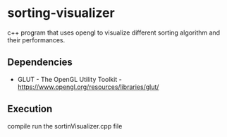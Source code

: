 # sorting-visualizer
c++ program that uses opengl to visualize different sorting algorithm and their performances.

## Dependencies
- GLUT - The OpenGL Utility Toolkit - https://www.opengl.org/resources/libraries/glut/

## Execution
compile run the sortinVisualizer.cpp file
